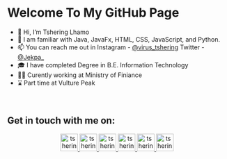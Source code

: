 # Welcome To My GitHub Page #

- 👋 Hi, I’m Tshering Lhamo
- 🌱 I am familiar with Java, JavaFx, HTML, CSS, JavaScript, and Python.
- 📫 You can reach me out in Instagram - [@virus_tshering](https://www.instagram.com/virus_tshering/) Twitter - [@Jekpa_](https://twitter.com/Jekpa_)
- 🎓 I have completed Degree in B.E. Information Technology
- 👷‍♀️ Curently working at Ministry of Finiance 
- ⌛ Part time at Vulture Peak

<br />


## Get in touch with me on: ##

<p align="center">
 <a href="https://twitter.com/Jekpa_" target="_blank">
  <img src="https://raw.githubusercontent.com/rahuldkjain/github-profile-readme-generator/master/src/images/icons/Social/twitter.svg" alt="tshering's Twitter" width="40" height="40"/>     
 </a>
 <a href="https://www.instagram.com/virus_tshering/" target="_blank">
  <img src="https://raw.githubusercontent.com/rahuldkjain/github-profile-readme-generator/master/src/images/icons/Social/instagram.svg" alt="tshering's Instagram" width="40" height="40" />    
 </a>
 <a href="https://github.com/Tsheringlhamo/" target="_blank">
  <img src="https://github.com/divyashC/devicon/blob/master/icons/github/github-original.svg" alt="tshering's GitHub"  width="40" height="40"/>    
 </a>
 <a href="https://stackoverflow.com/users/18048682/tshering-lhamo" target="_blank">
  <img src="https://raw.githubusercontent.com/rahuldkjain/github-profile-readme-generator/master/src/images/icons/Social/stack-overflow.svg" alt="tshering's StackOverflow Profile"  width="40" height="40"/>    
 </a>
 <a href="https://www.linkedin.com/in/tshering-lhamo-8a7753229/" target="_blank">
  <img src="https://github.com/divyashC/devicon/blob/master/icons/linkedin/linkedin-original.svg" alt="tshering's LinkedIn"  width="40" height="40"/>    
 </a>
 <a href="https://discord.com/users/KeeC#5837" target="_blank">
  <img src="https://raw.githubusercontent.com/rahuldkjain/github-profile-readme-generator/master/src/images/icons/Social/discord.svg" alt="tshering's Discord"  width="40" height="40"/>
 </a>
<!--  <a href="mailto:tsherinpandai@gmail.com" target="_blank">
  <img src="https://img.shields.io/badge/email-3357C0?style=for-the-badge&logo=gmail&logoColor=white" alt="tshering's email - tsheringpanda@gmail.com" />    
 </a> -->
</p>

<br/>



